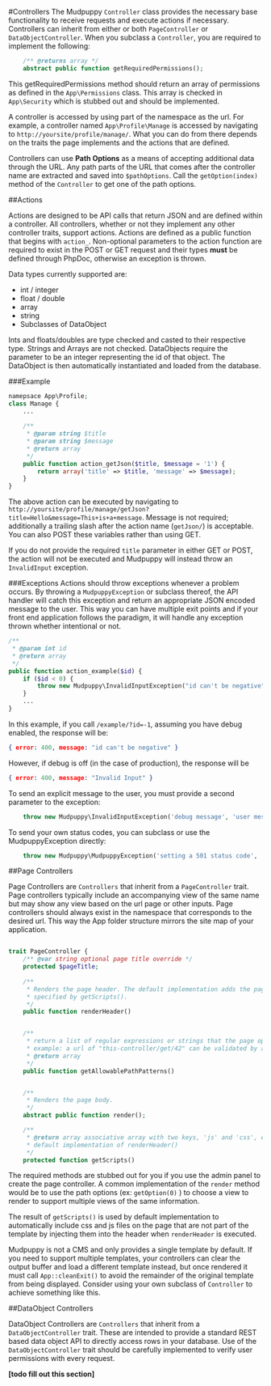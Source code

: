 #Controllers
The Mudpuppy `Controller` class provides the necessary base functionality to receive requests and execute actions if necessary. Controllers can inherit from either or both `PageController` or `DataObjectController`. When you subclass a `Controller`, you are required to implement the following:


```php
	/** @returns array */
	abstract public function getRequiredPermissions();
```


This getRequiredPermissions method should return an array of permissions as defined in the `App\Permissions` class. This array is checked in `App\Security` which is stubbed out and should be implemented.

A controller is accessed by using part of the namespace as the url. For example, a controller named `App\Profile\Manage` is accessed by navigating to `http://yoursite/profile/manage/`. What you can do from there depends on the traits the page implements and the actions that are defined.

Controllers can use **Path Options** as a means of accepting additional data through the URL. Any path parts of the URL that comes after the controller name are extracted and saved into `$pathOptions`. Call the `getOption(index)` method of the `Controller` to get one of the path options.

##Actions

Actions are designed to be API calls that return JSON and are defined within a controller. All controllers, whether or not they implement any other controller traits, support actions. Actions are defined as a public function that begins with `action_`. Non-optional parameters to the action function are required to exist in the POST or GET request and their types **must** be defined through PhpDoc, otherwise an exception is thrown.

Data types currently supported are:

- int / integer
- float / double
- array
- string
- Subclasses of DataObject


Ints and floats/doubles are type checked and casted to their respective type. Strings and Arrays are not checked. DataObjects require the parameter to be an integer representing the id of that object. The DataObject is then automatically instantiated and loaded from the database.


###Example


```php
namepsace App\Profile;
class Manage {
	...
	
	/**
	 * @param string $title
	 * @param string $message
	 * @return array
	 */
	public function action_getJson($title, $message = '1') {
		return array('title' => $title, 'message' => $message);
	}}
```


The above action can be executed by navigating to `http://yoursite/profile/manage/getJson?title=Hello&message=This+is+a+message`. Message is not required; additionally a trailing slash after the action name (`getJson/`) is acceptable. You can also POST these variables rather than using GET.

If you do not provide the required `title` parameter in either GET or POST, the action will not be executed and Mudpuppy will instead throw an `InvalidInput` exception.

###Exceptions
Actions should throw exceptions whenever a problem occurs. By throwing a `MudpuppyException` or subclass thereof, the API handler will catch this exception and return an appropriate JSON encoded message to the user. This way you can have multiple exit points and if your front end application follows the paradigm, it will handle any exception thrown whether intentional or not. 

```php
/**
 * @param int id
 * @return array
 */
public function action_example($id) {
	if ($id < 0) {
		throw new Mudpuppy\InvalidInputException("id can't be negative");	}
	...}
```

In this example, if you call `/example/?id=-1`, assuming you have debug enabled, the response will be:

```json
{ error: 400, message: "id can't be negative" }
```

However, if debug is off (in the case of production), the response will be

```json
{ error: 400, message: "Invalid Input" }
```

To send an explicit message to the user, you must provide a second parameter to the exception:

```php
	throw new Mudpuppy\InvalidInputException('debug message', 'user message');
```

To send your own status codes, you can subclass or use the MudpuppyException directly:

```php
	throw new Mudpuppy\MudpuppyException('setting a 501 status code', 'user message', 501);
```



##Page Controllers

Page Controllers are `Controllers` that inherit from a `PageController` trait. Page controllers typically include an accompanying view of the same name but may show any view based on the url page or other inputs. Page controllers should always exist in the namespace that corresponds to the desired url. This way the App folder structure mirrors the site map of your application.

```php

trait PageController {
	/** @var string optional page title override */
	protected $pageTitle;
	
	/**
	 * Renders the page header. The default implementation adds the page title and imports any js and css files
	 * specified by getScripts().
	 */
	public function renderHeader()


	/**
	 * return a list of regular expressions or strings that the page options must match
	 * example: a url of "this-controller/get/42" can be validated by array('#^get/[0-9]+$#');
	 * @return array
	 */
	public function getAllowablePathPatterns()


	/**
	 * Renders the page body.
	 */
	abstract public function render();

	/**
	 * @return array associative array with two keys, 'js' and 'css', each being an array of script paths for use by the
	 * default implementation of renderHeader()
	 */
	protected function getScripts()
```

The required methods are stubbed out for you if you use the admin panel to create the page controller. A common implementation of the `render` method would be to use the path options (ex: `getOption(0)` ) to choose a view to render to support multiple views of the same information.

The result of `getScripts()` is used by default implementation to automatically include css and js files on the page that are not part of the template by injecting them into the header when `renderHeader` is executed.

Mudpuppy is not a CMS and only provides a single template by default. If you need to support multiple templates, your controllers can clear the output buffer and load a different template instead, but once rendered it must call `App::cleanExit()` to avoid the remainder of the original template from being displayed. Consider using your own subclass of `Controller` to achieve something like this.


##DataObject Controllers

DataObject Controllers are `Controllers` that inherit from a `DataObjectController` trait. These are intended to provide a standard REST based data object API to directly access rows in your database. Use of the `DataObjectController` trait should be carefully implemented to verify user permissions with every request.

**[todo fill out this section]**




























